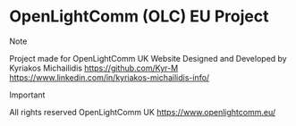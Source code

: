# OpenLightComm (OLC) EU Project

> [!NOTE]
> Project made for OpenLightComm UK 
> Website Designed and Developed by Kyriakos Michailidis
> https://github.com/Kyr-M
> https://www.linkedin.com/in/kyriakos-michailidis-info/
> 
> > [!IMPORTANT]
> All rights reserved OpenLightComm UK 
> https://www.openlightcomm.eu/
